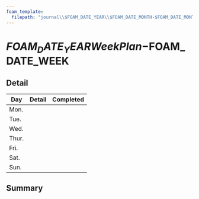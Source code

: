 ```yaml
---
foam_template:
  filepath: "journal\\$FOAM_DATE_YEAR\\$FOAM_DATE_MONTH-$FOAM_DATE_MONTH_NAME_SHORT\\Week-$FOAM_DATE_WEEK\\WeekPlan-$FOAM_DATE_WEEK.md"
---
```


# $FOAM_DATE_YEAR WeekPlan-$FOAM_DATE_WEEK

## Detail

| Day   | Detail | Completed |
| ----- | ------ | --------- |
| Mon.  |        |           |
| Tue.  |        |           |
| Wed.  |        |           |
| Thur. |        |           |
| Fri.  |        |           |
| Sat.  |        |           |
| Sun.  |        |           |

## Summary
